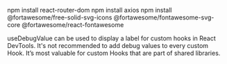 npm install react-router-dom
npm install axios
npm install @fortawesome/free-solid-svg-icons @fortawesome/fontawesome-svg-core @fortawesome/react-fontawesome

useDebugValue can be used to display a label for custom hooks in React DevTools.
It's not recommended to add debug values to every custom Hook. It’s most valuable for custom Hooks that are part of shared libraries.
